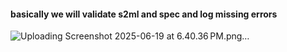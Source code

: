 #### basically we will validate s2ml and spec and log missing errors
![Uploading Screenshot 2025-06-19 at 6.40.36 PM.png…]()
